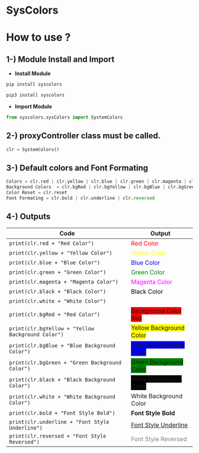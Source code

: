 # SysColors

# How to use ?

## 1-) Module Install and Import
 - **Install Module**
```python
pip install syscolors
```
```python
pip3 install syscolors
```
 - **Import Module**

```python
from syscolors.sysColors import SystemColors
```
## 2-) proxyController class must be called.
```python
clr = SystemColors()
```
## 3-) Default colors and Font Formating
```python
Colors = clr.red | clr.yellow | clr.blue | clr.green | clr.magenta | clr.black | clr.white 
Background Colors  = clr.bgRed | clr.bgYellow | clr.bgBlue | clr.bgGreen | clr.bgBlack | clr.bgWhite
Color Reset = clr.reset
Font Formating = clr.bold | clr.underline | clr.reversed
```
## 4-) Outputs

|Code 					| Output|
|-------------------------------	| -------------|
`print(clr.red + "Red Color")`  	| <span style="color: red"> Red Color </span>
`print(clr.yellow + "Yellow Color")` | <span style="color: Yellow"> Yellow Color </span>
`print(clr.blue + "Blue Color")` | <span style="color: Blue"> Blue Color </span>
`print(clr.green + "Green Color")` | <span style="color: green"> Green Color </span>
`print(clr.magenta + "Magenta Color")` | <span style="color: magenta"> Magenta Color </span>
`print(clr.black + "Black Color")` | <span style="color: black"> Black Color </span>
`print(clr.white + "White Color")` | <span style="color: white"> White Color </span>
`print(clr.bgRed + "Red Color")`  	| <span style="background-color: Red"> Background Color Red </span>
`print(clr.bgYellow + "Yellow Background Color")` | <span style="background-color: Yellow">Yellow Background Color </span>
`print(clr.bgBlue + "Blue Background Color")` | <span style="background-color: Blue">Yellow Background Color</span>
`print(clr.bgGreen + "Green Background Color")` | <span style="background-color: Green">Green Background Color</span>
`print(clr.black + "Black Background Color")` | <span style="background-color: Black">Black Background Color</span>
`print(clr.white + "White Background Color")` | <span style="background-color: White">White Background Color</span>
`print(clr.bold + "Font Style Bold")` | <span style="font-weight: bold;">Font Style Bold</span>
`print(clr.underline + "Font Style Underline")` | <span style="text-decoration: underline">Font Style Underline</span>
`print(clr.reversed + "Font Style Reversed")` | <span style="background-color:white; color:gray;">Font Style Reversed</span>